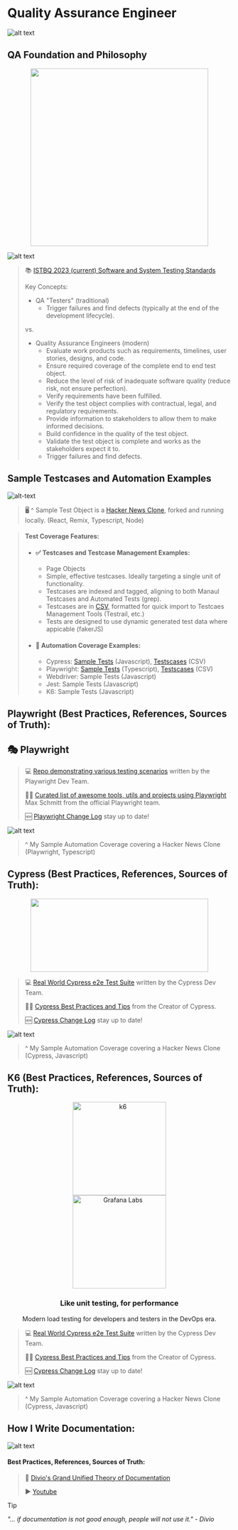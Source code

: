 # Quality Assurance Engineer
![alt text](https://github.com/alexpeaceca/quailty-assurance/blob/main/assets/asset_qa_001.gif)

## QA Foundation and Philosophy
<p align="center">
    <img src="https://images.credly.com/images/b965ae85-f404-492c-b6de-1e85c1f1170e/Brightest_CTAL-TA.png" width="400" height="400" /><br>
  </a>
</p>


![alt text](https://istqb-main-web-prod.s3.amazonaws.com/media/original_images/ctfl_4_0.png)
> 📚 [ISTBQ 2023 (current) Software and System Testing Standards](https://istqb-main-web-prod.s3.amazonaws.com/media/documents/ISTQB_CTFL_Syllabus-v4.0.pdf)
>
> Key Concepts:
>
> - QA "Testers" (traditional)
>   - Trigger failures and find defects (typically at the end of the development lifecycle).
>
> vs.
>
> - Quality Assurance Engineers (modern)
>   - Evaluate work products such as requirements, timelines, user stories, designs, and code.
>   - Ensure required coverage of the complete end to end test object.
>   - Reduce the level of risk of inadequate software quality (reduce risk, not ensure perfection).
>   - Verify requirements have been fulfilled.
>   - Verify the test object complies with contractual, legal, and regulatory requirements.
>   - Provide information to stakeholders to allow them to make informed decisions.
>   - Build confidence in the quality of the test object.
>   - Validate the test object is complete and works as the stakeholders expect it to.
>   - Trigger failures and find defects.
>




## Sample Testcases and Automation Examples
![alt-text](https://github.com/alexpeaceca/about-me/blob/main/assets/asset_hackernews-remix-react_local_screen_001.png)
> 🖥️  ^ Sample Test Object is a [Hacker News Clone](https://github.com/alexpeaceca/hackernews-remix-react ), forked and running locally. (React, Remix, Typescript, Node)

> #### Test Coverage Features:
>
> - #### ✅ Testcases and Testcase Management Examples:
>   - Page Objects
>   - Simple, effective testcases. Ideally targeting a single unit of functionality.
>   - Testcases are indexed and tagged, aligning to both Manaul Testcases and Automated Tests (grep).
>   - Testcases are in [CSV](https://github.com/alexpeaceca/hackernews-remix-react-tests/blob/main/cypress/cypress/testcases-csv/user_anon_page_landing.csv), formatted for quick import to Testcaes Management Tools (Testrail, etc.)
>   - Tests are designed to use dynamic generated test data where appicable (fakerJS)
>
> - #### 🤖 Automation Coverage Examples:
>    - Cypress: [Sample Tests](https://github.com/alexpeaceca/hackernews-remix-react-tests/tree/main/cypress) (Javascript), [Testscases](https://github.com/alexpeaceca/hackernews-remix-react-tests/blob/main/cypress/cypress/testcases-csv/user_anon_page_landing.csv) (CSV)
>    - Playwright: [Sample Tests](https://github.com/alexpeaceca/hackernews-remix-react-tests/tree/main/playwright) (Typescript), [Testscases](https://github.com/alexpeaceca/hackernews-remix-react-tests/blob/main/playwright/testcases-csv/user_anon_page_landing.csv) (CSV)
>    - Webdriver: Sample Tests (Javascript)
>    - Jest: Sample Tests (Javascript)
>    - K6: Sample Tests (Javascript)

## Playwright (Best Practices, References, Sources of Truth):
## 🎭 Playwright
>
>  💻 [Repo demonstrating various testing scenarios](https://github.com/microsoft/playwright-examples) written by the Playwright Dev Team.
>
>  👨‍⚕️ [Curated list of awesome tools, utils and projects using Playwright](https://github.com/mxschmitt/awesome-playwright) Max Schmitt from the official Playwright team.
>
>  🆕 [Playwright Change Log](https://playwright.dev/docs/release-notes) stay up to date!
>
![alt text](https://github.com/alexpeaceca/about-me/blob/main/assets/asset_playwright_sample_001.gif)
> ^ My Sample Automation Coverage covering a Hacker News Clone (Playwright, Typescript)

## Cypress (Best Practices, References, Sources of Truth):
<p align="center">
    <img src="https://github.com/cypress-io/cypress/raw/develop/assets/cypress-logo-light.png" width="400" height="165" /><br>
  </a>
</p>

>
>  💻 [Real World Cypress e2e Test Suite](https://github.com/cypress-io/cypress-realworld-app) written by the Cypress Dev Team.
>
>  👨‍⚕️ [Cypress Best Practices and Tips](https://glebbahmutov.com/blog/) from the Creator of Cypress.
>
>  🆕 [Cypress Change Log](https://docs.cypress.io/guides/references/changelog) stay up to date!
>
![alt text](https://github.com/alexpeaceca/testing_patterns/blob/main/assets/cypress-sample.gif)
> ^ My Sample Automation Coverage covering a Hacker News Clone (Cypress, Javascript)

## K6 (Best Practices, References, Sources of Truth):
<p align="center">
  <a href="https://k6.io/">
    <img src="https://github.com/grafana/k6/raw/master/assets/logo.svg" alt="k6" width="210" height="210" /><br>
    <img src="https://github.com/grafana/k6/raw/master/assets/grafana-labs.svg" alt="Grafana Labs" width="210" /><br>
  </a>
</p>

<h3 align="center">Like unit testing, for performance</h3>
<p align="center">Modern load testing for developers and testers in the DevOps era.</p>

>
>  💻 [Real World Cypress e2e Test Suite](https://github.com/cypress-io/cypress-realworld-app) written by the Cypress Dev Team.
>
>  👨‍⚕️ [Cypress Best Practices and Tips](https://glebbahmutov.com/blog/) from the Creator of Cypress.
>
>  🆕 [Cypress Change Log](https://docs.cypress.io/guides/references/changelog) stay up to date!
>
![alt text](https://github.com/alexpeaceca/testing_patterns/blob/main/assets/cypress-sample.gif)
> ^ My Sample Automation Coverage covering a Hacker News Clone (Cypress, Javascript)

## How I Write Documentation:
![alt text](https://www.http4k.org/img/doc-system.png)

#### Best Practices, References, Sources of Truth:

> 📝 [Divio's Grand Unified Theory of Documentation](https://docs.divio.com/documentation-system/) 
>
> ▶️ [Youtube](https://www.youtube.com/watch?v=t4vKPhjcMZg)

> [!TIP]
> *"... if documentation is not good enough, people will not use it." - Divio*
